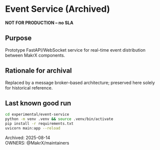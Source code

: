 # Event Service (Archived)

**NOT FOR PRODUCTION – no SLA**

## Purpose

Prototype FastAPI/WebSocket service for real-time event distribution between MakrX components.

## Rationale for archival

Replaced by a message broker–based architecture; preserved here solely for historical reference.

## Last known good run

```bash
cd experimental/event-service
python -m venv .venv && source .venv/bin/activate
pip install -r requirements.txt
uvicorn main:app --reload
```

Archived: 2025-08-14  
OWNERS: @MakrX/maintainers
